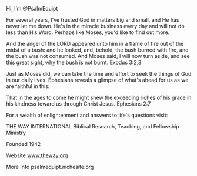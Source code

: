 Hi, I’m @PsalmEquipt

For several years, I've trusted God in matters big and small, and He has never let me down. He's in the miracle business every day and will not do less than His Word. Perhaps like Moses, you'd like to find out more.

And the angel of the LORD appeared unto him in a flame of fire out of the midst of a bush: and he looked, and, behold, the bush burned with fire, and the bush was not consumed. And Moses said, I will now turn aside, and see this great sight, why the bush is not burnt. Exodus 3:2,3

Just as Moses did, we can take the time and effort to seek the things of God in our daily lives. Ephesians reveals a glimpse of what's ahead for us as we are faithful in this:

That in the ages to come he might shew the exceeding riches of his grace in his kindness toward us through Christ Jesus. Ephesians 2:7

For a wealth of enlightenment and answers to life's questions visit:

THE WAY INTERNATIONAL Biblical Research, Teaching, and Fellowship Ministry

Founded 1942

Website www.theway.org

More Info psalmequipt.nichesite.org

